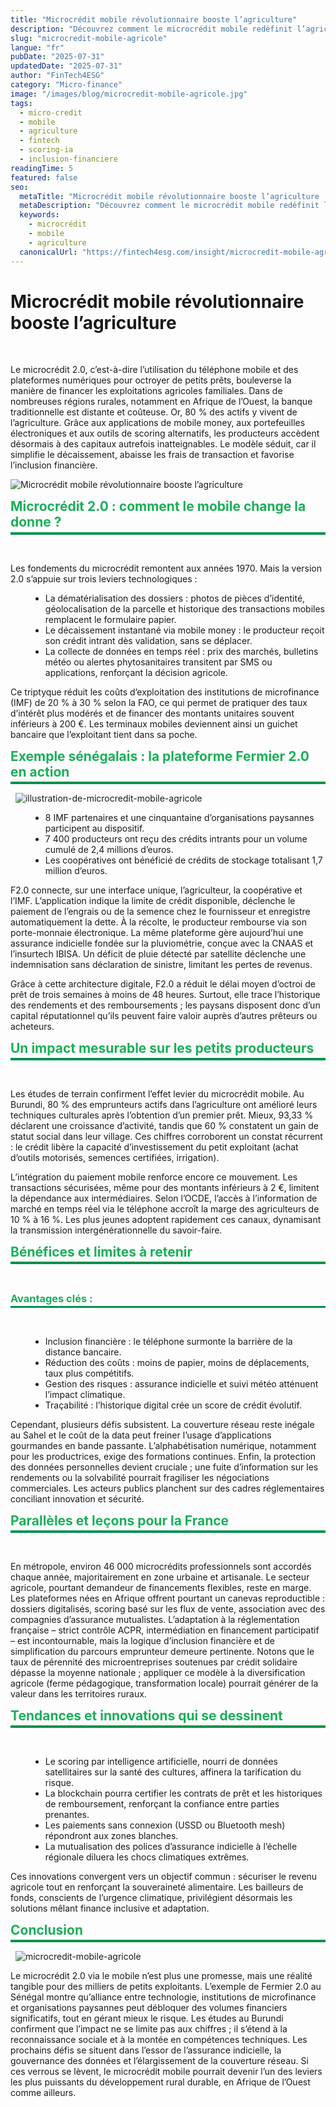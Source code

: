 ```yaml
---
title: "Microcrédit mobile révolutionnaire booste l’agriculture"
description: "Découvrez comment le microcrédit mobile redéfinit l’agriculture. FinTech4ESG met en lumière Fintech, Scoring IA et les atouts du micro crédit."
slug: "microcredit-mobile-agricole"
langue: "fr"
pubDate: "2025-07-31"
updatedDate: "2025-07-31"
author: "FinTech4ESG"
category: "Micro-finance"
image: "/images/blog/microcredit-mobile-agricole.jpg"
tags:
  - micro-credit
  - mobile
  - agriculture
  - fintech
  - scoring-ia
  - inclusion-financiere
readingTime: 5
featured: false
seo:
  metaTitle: "Microcrédit mobile révolutionnaire booste l’agriculture | FINTECH4ESG"
  metaDescription: "Découvrez comment le microcrédit mobile redéfinit l’agriculture. FinTech4ESG met en lumière Fintech, Scoring IA et les atouts du micro crédit."
  keywords:
    - microcrédit
    - mobile
    - agriculture
  canonicalUrl: "https://fintech4esg.com/insight/microcredit-mobile-agricole"
---
```


<h1>Microcrédit mobile révolutionnaire booste l’agriculture</h1>

&nbsp;
<p>Le microcrédit 2.0, c’est-à-dire l’utilisation du téléphone mobile et des plateformes numériques pour octroyer de petits prêts, bouleverse la manière de financer les exploitations agricoles familiales. Dans de nombreuses régions rurales, notamment en Afrique de l’Ouest, la banque traditionnelle est distante et coûteuse. Or, 80 % des actifs y vivent de l’agriculture. Grâce aux applications de mobile money, aux portefeuilles électroniques et aux outils de scoring alternatifs, les producteurs accèdent désormais à des capitaux autrefois inatteignables. Le modèle séduit, car il simplifie le décaissement, abaisse les frais de transaction et favorise l’inclusion financière.</p>

![Microcrédit mobile révolutionnaire booste l’agriculture](/images/blog/microcredit-mobile-agricole-fintech4esg.jpg)

<h2 style="color: #19af58; border-bottom: 4px solid #00924B;
           padding-bottom: .2rem; margin-top: 0.5rem; margin-bottom: .2rem;">
  Microcrédit 2.0 : comment le mobile change la donne ?
</h2>

&nbsp;
<p>Les fondements du microcrédit remontent aux années 1970. Mais la version 2.0 s’appuie sur trois leviers technologiques :</p>
<ul style="list-style-type: disc; margin-left: 2rem;">
  <li>La dématérialisation des dossiers : photos de pièces d’identité, géolocalisation de la parcelle et historique des transactions mobiles remplacent le formulaire papier.</li>
  <li>Le décaissement instantané via mobile money : le producteur reçoit son crédit intrant dès validation, sans se déplacer.</li>
  <li>La collecte de données en temps réel : prix des marchés, bulletins météo ou alertes phytosanitaires transitent par SMS ou applications, renforçant la décision agricole.</li>
</ul>
<p>Ce triptyque réduit les coûts d’exploitation des institutions de microfinance (IMF) de 20 % à 30 % selon la FAO, ce qui permet de pratiquer des taux d’intérêt plus modérés et de financer des montants unitaires souvent inférieurs à 200 €. Les terminaux mobiles deviennent ainsi un guichet bancaire que l’exploitant tient dans sa poche.</p>

<h2 style="color: #19af58; border-bottom: 4px solid #00924B;
           padding-bottom: .2rem; margin-top: 0.5rem; margin-bottom: .2rem;">
  Exemple sénégalais : la plateforme Fermier 2.0 en action
</h2>

&nbsp;
![illustration-de-microcredit-mobile-agricole](/images/blog/microcredit-mobile-agricole-2025.jpg)
<ul style="list-style-type: disc; margin-left: 2rem;">
  <li>8 IMF partenaires et une cinquantaine d’organisations paysannes participent au dispositif.</li>
  <li>7 400 producteurs ont reçu des crédits intrants pour un volume cumulé de 2,4 millions d’euros.</li>
  <li>Les coopératives ont bénéficié de crédits de stockage totalisant 1,7 million d’euros.</li>
</ul>
<p>F2.0 connecte, sur une interface unique, l’agriculteur, la coopérative et l’IMF. L’application indique la limite de crédit disponible, déclenche le paiement de l’engrais ou de la semence chez le fournisseur et enregistre automatiquement la dette. À la récolte, le producteur rembourse via son porte-monnaie électronique. La même plateforme gère aujourd’hui une assurance indicielle fondée sur la pluviométrie, conçue avec la CNAAS et l’insurtech IBISA. Un déficit de pluie détecté par satellite déclenche une indemnisation sans déclaration de sinistre, limitant les pertes de revenus.</p>
<p>Grâce à cette architecture digitale, F2.0 a réduit le délai moyen d’octroi de prêt de trois semaines à moins de 48 heures. Surtout, elle trace l’historique des rendements et des remboursements ; les paysans disposent donc d’un capital réputationnel qu’ils peuvent faire valoir auprès d’autres prêteurs ou acheteurs.</p>

<h2 style="color: #19af58; border-bottom: 4px solid #00924B;
           padding-bottom: .2rem; margin-top: 0.5rem; margin-bottom: .2rem;">
  Un impact mesurable sur les petits producteurs
</h2>

&nbsp;
<p>Les études de terrain confirment l’effet levier du microcrédit mobile. Au Burundi, 80 % des emprunteurs actifs dans l’agriculture ont amélioré leurs techniques culturales après l’obtention d’un premier prêt. Mieux, 93,33 % déclarent une croissance d’activité, tandis que 60 % constatent un gain de statut social dans leur village. Ces chiffres corroborent un constat récurrent : le crédit libère la capacité d’investissement du petit exploitant (achat d’outils motorisés, semences certifiées, irrigation).</p>
<p>L’intégration du paiement mobile renforce encore ce mouvement. Les transactions sécurisées, même pour des montants inférieurs à 2 €, limitent la dépendance aux intermédiaires. Selon l’OCDE, l’accès à l’information de marché en temps réel via le téléphone accroît la marge des agriculteurs de 10 % à 16 %. Les plus jeunes adoptent rapidement ces canaux, dynamisant la transmission intergénérationnelle du savoir-faire.</p>

<h2 style="color: #19af58; border-bottom: 4px solid #00924B;
           padding-bottom: .2rem; margin-top: 0.5rem; margin-bottom: .2rem;">
  Bénéfices et limites à retenir
</h2>

&nbsp;
<h3 style="color: #19af58; border-bottom: 3px solid #00924B;
           padding-bottom: .1rem; margin-top: 0.6rem; margin-bottom: .2rem;">
  Avantages clés :
</h3>

&nbsp;
<ul style="list-style-type: disc; margin-left: 2rem;">
  <li>Inclusion financière : le téléphone surmonte la barrière de la distance bancaire.</li>
  <li>Réduction des coûts : moins de papier, moins de déplacements, taux plus compétitifs.</li>
  <li>Gestion des risques : assurance indicielle et suivi météo atténuent l’impact climatique.</li>
  <li>Traçabilité : l’historique digital crée un score de crédit évolutif.</li>
</ul>
<p>Cependant, plusieurs défis subsistent. La couverture réseau reste inégale au Sahel et le coût de la data peut freiner l’usage d’applications gourmandes en bande passante. L’alphabétisation numérique, notamment pour les productrices, exige des formations continues. Enfin, la protection des données personnelles devient cruciale ; une fuite d’information sur les rendements ou la solvabilité pourrait fragiliser les négociations commerciales. Les acteurs publics planchent sur des cadres réglementaires conciliant innovation et sécurité.</p>

<h2 style="color: #19af58; border-bottom: 4px solid #00924B;
           padding-bottom: .2rem; margin-top: 0.5rem; margin-bottom: .2rem;">
  Parallèles et leçons pour la France
</h2>

&nbsp;
<p>En métropole, environ 46 000 microcrédits professionnels sont accordés chaque année, majoritairement en zone urbaine et artisanale. Le secteur agricole, pourtant demandeur de financements flexibles, reste en marge. Les plateformes nées en Afrique offrent pourtant un canevas reproductible : dossiers digitalisés, scoring basé sur les flux de vente, association avec des compagnies d’assurance mutualistes. L’adaptation à la réglementation française – strict contrôle ACPR, intermédiation en financement participatif – est incontournable, mais la logique d’inclusion financière et de simplification du parcours emprunteur demeure pertinente. Notons que le taux de pérennité des microentreprises soutenues par crédit solidaire dépasse la moyenne nationale ; appliquer ce modèle à la diversification agricole (ferme pédagogique, transformation locale) pourrait générer de la valeur dans les territoires ruraux.</p>

<h2 style="color: #19af58; border-bottom: 4px solid #00924B;
           padding-bottom: .2rem; margin-top: 0.5rem; margin-bottom: .2rem;">
  Tendances et innovations qui se dessinent
</h2>

&nbsp;
<ul style="list-style-type: disc; margin-left: 2rem;">
  <li>Le scoring par intelligence artificielle, nourri de données satellitaires sur la santé des cultures, affinera la tarification du risque.</li>
  <li>La blockchain pourra certifier les contrats de prêt et les historiques de remboursement, renforçant la confiance entre parties prenantes.</li>
  <li>Les paiements sans connexion (USSD ou Bluetooth mesh) répondront aux zones blanches.</li>
  <li>La mutualisation des polices d’assurance indicielle à l’échelle régionale diluera les chocs climatiques extrêmes.</li>
</ul>
<p>Ces innovations convergent vers un objectif commun : sécuriser le revenu agricole tout en renforçant la souveraineté alimentaire. Les bailleurs de fonds, conscients de l’urgence climatique, privilégient désormais les solutions mêlant finance inclusive et adaptation.</p>

<h2 style="color: #19af58; border-bottom: 4px solid #00924B;
           padding-bottom: .2rem; margin-top: 0.5rem; margin-bottom: .2rem;">
  Conclusion
</h2>

&nbsp;
![microcredit-mobile-agricole](/images/blog/microcredit-mobile-agricole.jpg)
<p>Le microcrédit 2.0 via le mobile n’est plus une promesse, mais une réalité tangible pour des milliers de petits exploitants. L’exemple de Fermier 2.0 au Sénégal montre qu’alliance entre technologie, institutions de microfinance et organisations paysannes peut débloquer des volumes financiers significatifs, tout en gérant mieux le risque. Les études au Burundi confirment que l’impact ne se limite pas aux chiffres ; il s’étend à la reconnaissance sociale et à la montée en compétences techniques. Les prochains défis se situent dans l’essor de l’assurance indicielle, la gouvernance des données et l’élargissement de la couverture réseau. Si ces verrous se lèvent, le microcrédit mobile pourrait devenir l’un des leviers les plus puissants du développement rural durable, en Afrique de l’Ouest comme ailleurs.</p>